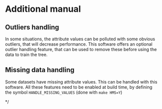 # Additional manual

## Outliers handling

In some situations, the attribute values can be polluted with some obvious outliers, that will decrease performance.
This software offers an optional outlier handling feature, that can be used to remove these before using the data
to train the tree.


## Missing data handling

Some datasets have missing attribute values.
This can be handled with this software.
All these features need to be enabled at build time, by defining the symbol `HANDLE_MISSING_VALUES`
(done with `make HMS=Y`)




*/
